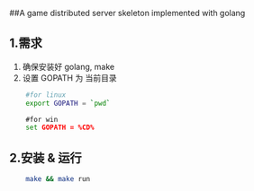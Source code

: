 ##A game distributed server skeleton implemented with golang

## 1.需求
1. 确保安装好 golang, make
2. 设置 GOPATH 为 当前目录
```bash 
    #for linux
    export GOPATH = `pwd`
```
```cmd 
    #for win
    set GOPATH = %CD%
```
## 2.安装 & 运行

```bash
    make && make run
```
